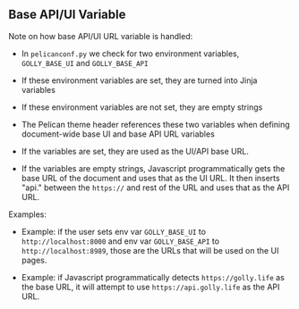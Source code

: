 ## Base API/UI Variable

Note on how base API/UI URL variable is handled:

* In `pelicanconf.py` we check for two environment variables,
  `GOLLY_BASE_UI` and `GOLLY_BASE_API`

* If these environment variables are set, they are turned into
  Jinja variables

* If these environment variables are not set, they are empty strings

* The Pelican theme header references these two variables when
  defining document-wide base UI and base API URL variables

* If the variables are set, they are used as the UI/API base URL.

* If the variables are empty strings, Javascript programmatically gets
  the base URL of the document and uses that as the UI URL. It then
  inserts "api." between the `https://` and rest of the URL and uses
  that as the API URL.

Examples:

* Example: if the user sets env var `GOLLY_BASE_UI` to `http://localhost:8000`
  and env var `GOLLY_BASE_API` to `http://localhost:8989`, those are the
  URLs that will be used on the UI pages.

* Example: if Javascript programmatically detects `https://golly.life` as
  the base URL, it will attempt to use `https://api.golly.life` as the API URL.

